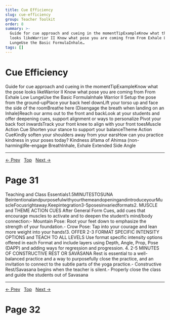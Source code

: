 ```yaml
---
title: Cue Efficiency
slug: cue-efficiency
group: Teacher Toolkit
order: 8
summary: >-
  Guide for cue approach and cueing in the momentTipExampleKnow what the pose
  looks likeWarrior II Know what pose you are coming from From Exhale Low
  LungeUse the Basic FormulaInhale…
tags: []
---
```

# Cue Efficiency

Guide for cue approach and cueing in the momentTipExampleKnow what the pose looks likeWarrior II Know what pose you are coming from From Exhale Low LungeUse the Basic FormulaInhale Warrior II Setup the pose from the ground-upPlace your back heel downLift your torso up and face the side of the roomBreathe here (Disengage the breath when landing on an Inhale)Reach our arms out to the front and backLook at your students and offer deepening cues, support alignment or ways to personalize Pivot your back foot inwardsTrack your front knee to align with your front toesMuscle Action Cue Shorten your stance to support your balanceTheme Action CueKindly soften your shoulders away from your earsHow can you practice kindness in your poses today? Kindness àYama of Ahimsa (non-harming)Re-engage BreathInhale, Exhale Extended Side Angle

---
[← Prev](/pages/page-029.md) &nbsp; [Top](/index.md) &nbsp; [Next →](/pages/page-031.md)

# Page 31

Teaching and Class Essentials1.5MINUTESTOSUNA BeintentionalandpurposefulwithyourthemeandopeningandintroduceyourMuscleFocusrightaway.Keepintegration3-5posesinvariedformats2. MUSCLE and THEME ACTION CUES After General Form Cues, add cues that encourage muscles to activate and to deepen the student’s mind/body connection:- Mountain Pose: Root your feet down to emphasize the strength of your foundation.- Crow Pose: Tap into your courage and lean more weight into your hands!3. OFFER 2-3 FORMAT SPECIFIC INTENSITY OPTIONS and TEACH TO ALL LEVELS Use format specific intensity options offered in each Format and include layers using Depth, Angle, Prop, Pose (DAPP) and adding ways for regression and progression. 4. 2-5 MINUTES OF CONSTRUCTIVE REST OR SAVĀSANA Rest is essential to a well-balanced practice and a way to purposefully close the practice, and an invitation to connect to the subtle parts of the yoga practice.- Constructive Rest/Savasana begins when the teacher is silent.- Properly close the class and guide the students out of Savasana

---
[← Prev](/pages/page-030.md) &nbsp; [Top](/index.md) &nbsp; [Next →](/pages/page-032.md)

# Page 32
